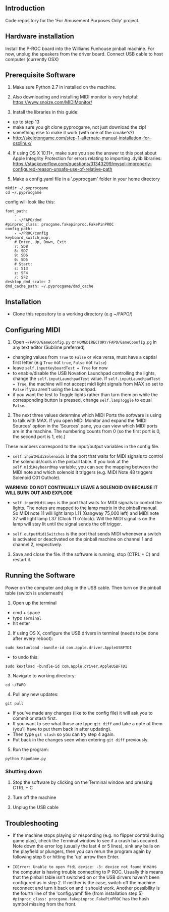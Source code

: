 ## Introduction

Code repository for the 'For Amusement Purposes Only' project.

## Hardware installation

Install the P-ROC board into the Williams Funhouse pinball machine. For now, unplug the speakers from the driver board. Connect USB cable to host computer (currently OSX)

## Prerequisite Software 

1. Make sure Python 2.7 in installed on the machine.

2. Also downloading and installing MIDI monitor is very helpful:
https://www.snoize.com/MIDIMonitor/

3. Install the libraries in this guide: 
 - up to step 13
 - make sure you git clone pyprocgame, not just download the zip!
 - something else to make it work (with one of the cmake's?)
 - http://skeletongame.com/step-1-alternate-manual-installation-for-osxlinux/
  

 4. If using OS X 10.11+, make sure you see the answer to this post about Apple Integrity Protection for errors relating to importing .dylib libraries:
 https://stackoverflow.com/questions/31343299/mysql-improperly-configured-reason-unsafe-use-of-relative-path


5. Make a config.yaml file in a '.pyprocgam' folder in your home directory 

``` 
mkdir ~/.pyprocgame
cd ~/.pyprocgame
```

config will look like this:

``` 
font_path:
    - .
    - ~/FAPO/dmd
#pinproc_class: procgame.fakepinproc.FakePinPROC
config_path:
    - ~/PROC/config
keyboard_switch_map:
    # Enter, Up, Down, Exit
    7: SD8
    8: SD7
    9: SD6
    0: SD5
    # Start:
    s: S13
    z: SF4
    /: SF2
desktop_dmd_scale: 2
dmd_cache_path: ~/.pyprocgame/dmd_cache
```



## Installation

- Clone this repository to a working directory (e.g ~/FAPO/)

## Configuring MIDI

1. Open `~/FAPO/GameConfig.py` or `HOMEDIRECTORY/FAPO/GameCoonfig.pg` in any text editor (Sublime preferred)


- changing values from `True` to `False` or vica versa, must have a captial first letter (e.g `True` not `true`, `False` not `false`)
- leave `self.inputKeyboardTest = True` for now
- to enable/disable the USB Novation Launchpad controlling the lights, change the `self.inputLaunchpadTest` value. If `self.inputLaunchpadTest = True`, the machine will not accept midi light signals from MAX so set to `False` if you aren't using the Launchpad.
- if you want the test to Toggle lights rather than turn them on while the corresponding button is pressed, change  `self.lampToggle` to equal `False`.

2. The next three values determine which MIDI Ports the software is using to talk with MAX. If you open MIDI Monitor and expand the 'MIDI Sources' option in the 'Sources' pane, you can view which MIDI ports are in the machine. The numbering counts from 0 (so the first port is 0, the second port is 1, etc.)

These numbers correspond to the input/output variables in the config file.

- `self.inputMidiSolenoids` is the port that waits for MIDI signals to control the solenoids/coils in the pinball table. If you look at the `self.midiKeyboardMap` variable, you can see the mapping between the MIDI note and which solenoid it triggers (e.g. MIDI Note 48 triggers Solenoid C01 Outhole). 

<b>WARNING: DO NOT CONTINUALLY LEAVE A SOLENOID ON BECAUSE IT WILL BURN OUT AND EXPLODE</b>

- `self.inputMidiLamps` is the port that waits for MIDI signals to control the lights. The notes are mapped to the lamp matrix in the pinball manual. So MIDI note 11 will light lamp L11 (Gangway 75,000 left) and MIDI note 37 will light lamp L37 (Clock 11 o'clock). Will the MIDI signal is on the lamp will stay lit until the signal sends the off trigger. 

- `self.outputMidiSwitches` is the port that sends MIDI whenever a switch is activated or deactivated on the pinball machine on channel 1 and channel 2, respectively.

3. Save and close the file. If the software is running, stop (CTRL + C) and restart it.

## Running the Software

Power on the computer and plug in the USB cable. Then turn on the pinball table (switch is underneath)

1. Open up the terminal 
 - cmd + space
 - type `Terminal`
 - hit enter

2. If using OS X, configure the USB drivers in terminal (needs to be done after every reboot):
``` 
sudo kextunload -bundle-id com.apple.driver.AppleUSBFTDI 
```

- to undo this: 
```
sudo kextload -bundle-id com.apple.driver.AppleUSBFTDI
```

3. Navigate to working directory:
```
cd ~/FAPO
```

4. Pull any new updates:
```
git pull
```

- If you've made any changes (like to the config file) it will ask you to commit or stash first. 
- If you want to see what those are type `git diff` and take a note of them (you'll have to put them back in after updating). 
- Then type `git stash` so you can try step 4 again.
- Put back in the changes seen when entering `git diff` previously.

5. Run the program:
```
python FapoGame.py
```

### Shutting down

1. Stop the software by clicking on the Terminal window and pressing CTRL + C

2. Turn off the machine

3. Unplug the USB cable

## Troubleshooting

- If the machine stops playing or responding (e.g. no flipper control during game play), check the Terminal window to see if a crash has occured. Note down the error log (usually the last 4 or 5 lines), sink any balls on the playfield or plungers, then you can rerun the program again by following step 5 or hitting the 'up' arrow then Enter.

- `IOError: Unable to open ftdi device: -3: device not found` means the computer is having trouble connecting to P-ROC. Usually this means that the pinball table isn't switched on or the USB dirvers haven't been configured as in step 2. If neither is the case, switch off the machine reconnect and turn it back on and it should work. Another possibility is the fourth line of the 'config.yaml' file (from installation step 5)  `#pinproc_class: procgame.fakepinproc.FakePinPROC` has the hash symbol missing from the front. 